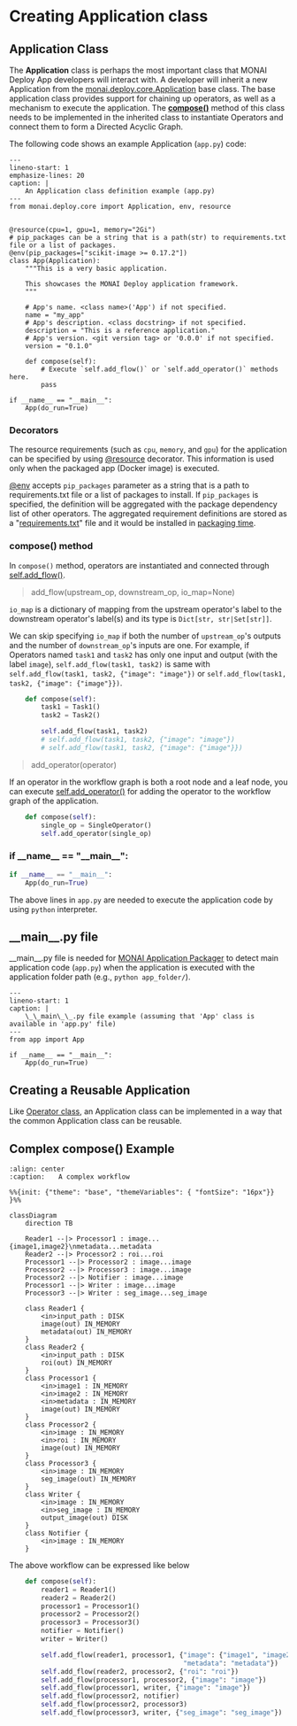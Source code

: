 # Creating Application class

## Application Class

The **Application** class is perhaps the most important class that MONAI Deploy App developers will interact with. A developer will inherit a new Application from the [monai.deploy.core.Application](/modules/_autosummary/monai.deploy.core.Application) base class. The base application class provides support for chaining up operators, as well as a mechanism to execute the application. The **<a href="../modules/_autosummary/monai.deploy.core.Application.html#monai.deploy.core.Application.compose">compose()</a>** method of this class needs to be implemented in the inherited class to instantiate Operators and connect them to form a Directed Acyclic Graph.

The following code shows an example Application (`app.py`) code:

```{code-block} python
---
lineno-start: 1
emphasize-lines: 20
caption: |
    An Application class definition example (app.py)
---
from monai.deploy.core import Application, env, resource


@resource(cpu=1, gpu=1, memory="2Gi")
# pip_packages can be a string that is a path(str) to requirements.txt file or a list of packages.
@env(pip_packages=["scikit-image >= 0.17.2"])
class App(Application):
    """This is a very basic application.

    This showcases the MONAI Deploy application framework.
    """

    # App's name. <class name>('App') if not specified.
    name = "my_app"
    # App's description. <class docstring> if not specified.
    description = "This is a reference application."
    # App's version. <git version tag> or '0.0.0' if not specified.
    version = "0.1.0"

    def compose(self):
        # Execute `self.add_flow()` or `self.add_operator()` methods here.
        pass

if __name__ == "__main__":
    App(do_run=True)

```

### Decorators

The resource requirements (such as `cpu`, `memory`, and `gpu`) for the application can be specified by using [@resource](/modules/_autosummary/monai.deploy.core.resource) decorator. This information is used only when the packaged app (Docker image) is executed.

[@env](/modules/_autosummary/monai.deploy.core.env) accepts `pip_packages` parameter as a string that is a path to requirements.txt file or a list of packages to install. If `pip_packages` is specified, the definition will be aggregated with the package dependency list of other operators. The aggregated requirement definitions are stored as a "[requirements.txt](https://pip.pypa.io/en/stable/cli/pip_install/#example-requirements-file)" file and it would be installed in [packaging time](/developing_with_sdk/executing_packaged_app_locally).


### compose() method

In `compose()` method, operators are instantiated and connected through <a href="../modules/_autosummary/monai.deploy.core.Application.html#monai.deploy.core.Application.add_flow">self.add_flow()</a>.

> add_flow(upstream_op, downstream_op, io_map=None)

`io_map` is a dictionary of mapping from the upstream operator's label to the downstream operator's label(s) and its type is `Dict[str, str|Set[str]]`.

We can skip specifying `io_map` if both the number of `upstream_op`'s outputs and the number of `downstream_op`'s inputs are one.
For example, if Operators named `task1` and `task2` has only one input and output (with the label `image`), `self.add_flow(task1, task2)` is same with `self.add_flow(task1, task2, {"image": "image"})` or `self.add_flow(task1, task2, {"image": {"image"}})`.

```python
    def compose(self):
        task1 = Task1()
        task2 = Task2()

        self.add_flow(task1, task2)
        # self.add_flow(task1, task2, {"image": "image"})
        # self.add_flow(task1, task2, {"image": {"image"}})
```

> add_operator(operator)

If an operator in the workflow graph is both a root node and a leaf node, you can execute <a href="../modules/_autosummary/monai.deploy.core.Application.html#monai.deploy.core.Application.add_flow">self.add_operator()</a> for adding the operator to the workflow graph of the application.

```python
    def compose(self):
        single_op = SingleOperator()
        self.add_operator(single_op)
```

### if \_\_name\_\_ == "\_\_main\_\_":

```python
if __name__ == "__main__":
    App(do_run=True)
```

The above lines in `app.py` are needed to execute the application code by using `python` interpreter.

## \_\_main\_\_.py file

\_\_main\_\_.py file is needed for [MONAI Application Packager](/developing_with_sdk/packaging_app) to detect main application code (`app.py`) when the application is executed with the application folder path (e.g., `python app_folder/`).

```{code-block} python
---
lineno-start: 1
caption: |
    \_\_main\_\_.py file example (assuming that 'App' class is available in 'app.py' file)
---
from app import App

if __name__ == "__main__":
    App(do_run=True)
```

## Creating a Reusable Application

Like <a href="./creating_operator_classes.html#creating-a-reusable-operator">Operator class</a>, an Application class can be implemented in a way that the common Application class can be reusable.

## Complex compose() Example

```{mermaid}
:align: center
:caption: ⠀⠀A complex workflow

%%{init: {"theme": "base", "themeVariables": { "fontSize": "16px"}} }%%

classDiagram
    direction TB

    Reader1 --|> Processor1 : image...{image1,image2}\nmetadata...metadata
    Reader2 --|> Processor2 : roi...roi
    Processor1 --|> Processor2 : image...image
    Processor2 --|> Processor3 : image...image
    Processor2 --|> Notifier : image...image
    Processor1 --|> Writer : image...image
    Processor3 --|> Writer : seg_image...seg_image

    class Reader1 {
        <in>input_path : DISK
        image(out) IN_MEMORY
        metadata(out) IN_MEMORY
    }
    class Reader2 {
        <in>input_path : DISK
        roi(out) IN_MEMORY
    }
    class Processor1 {
        <in>image1 : IN_MEMORY
        <in>image2 : IN_MEMORY
        <in>metadata : IN_MEMORY
        image(out) IN_MEMORY
    }
    class Processor2 {
        <in>image : IN_MEMORY
        <in>roi : IN_MEMORY
        image(out) IN_MEMORY
    }
    class Processor3 {
        <in>image : IN_MEMORY
        seg_image(out) IN_MEMORY
    }
    class Writer {
        <in>image : IN_MEMORY
        <in>seg_image : IN_MEMORY
        output_image(out) DISK
    }
    class Notifier {
        <in>image : IN_MEMORY
    }

```

The above workflow can be expressed like below

```python
    def compose(self):
        reader1 = Reader1()
        reader2 = Reader2()
        processor1 = Processor1()
        processor2 = Processor2()
        processor3 = Processor3()
        notifier = Notifier()
        writer = Writer()

        self.add_flow(reader1, processor1, {"image": {"image1", "image2"},
                                            "metadata": "metadata"})
        self.add_flow(reader2, processor2, {"roi": "roi"})
        self.add_flow(processor1, processor2, {"image": "image"})
        self.add_flow(processor1, writer, {"image": "image"})
        self.add_flow(processor2, notifier)
        self.add_flow(processor2, processor3)
        self.add_flow(processor3, writer, {"seg_image": "seg_image"})
```
